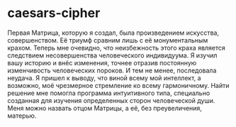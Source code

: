 # caesars-cipher
Первая Матрица, которую я создал, была произведением искусства, совершенством. Её триумф сравним лишь с её монументальным крахом. 
Теперь мне очевидно, что неизбежность этого краха является следствием несовершенства человеческого индивидуума. 
Я изучил вашу историю и внёс изменения, точнее отразив постоянную изменчивость человеческих пороков. 
И тем не менее, последовала неудача. Я пришел к выводу, что виной всему мой интеллект, а возможно, моё чрезмерное стремление ко всему гармоничному. 
Найти решение мне помогла программа интуитивного типа, специально созданная для изучения определенных сторон человеческой души. 
Меня можно назвать отцом Матрицы, а её, без преувеличения, матерью.
